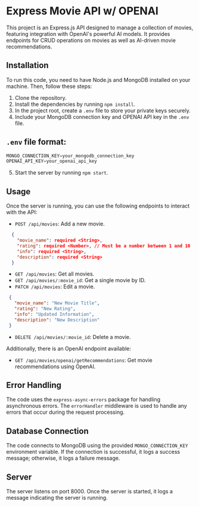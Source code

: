 # Express Movie API w/ OPENAI

This project is an Express.js API designed to manage a collection of movies, featuring integration with OpenAI's powerful AI models. It provides endpoints for CRUD operations on movies as well as AI-driven movie recommendations.

## Installation

To run this code, you need to have Node.js and MongoDB installed on your machine. Then, follow these steps:

1. Clone the repository.
2. Install the dependencies by running `npm install`.
3. In the project root, create a `.env` file to store your private keys securely.
4. Include your MongoDB connection key and OPENAI API key in the `.env` file.

## `.env` file format:
```javascript
MONGO_CONNECTION_KEY=your_mongodb_connection_key
OPENAI_API_KEY=your_openai_api_key
```
5. Start the server by running `npm start`.


## Usage

Once the server is running, you can use the following endpoints to interact with the API:

- `POST /api/movies`: Add a new movie.
```json
  {
    "movie_name": required <String>,
    "rating": required <Number>, // Must be a number between 1 and 10
    "info": required <String>,
    "description": required <String>
  }
  ```
- `GET /api/movies`: Get all movies.
- `GET /api/movies/:movie_id`: Get a single movie by ID.
- `PATCH /api/movies`: Edit a movie.
 ```json
  {
    "movie_name": "New Movie Title",
    "rating": "New Rating",
    "info": "Updated Information",
    "description": "New Description"
  }
  ```
- `DELETE /api/movies/:movie_id`: Delete a movie.

Additionally, there is an OpenAI endpoint available:

- `GET /api/movies/openai/getRecommendations`: Get movie recommendations using OpenAI.

## Error Handling

The code uses the `express-async-errors` package for handling asynchronous errors. The `errorHandler` middleware is used to handle any errors that occur during the request processing.

## Database Connection

The code connects to MongoDB using the provided `MONGO_CONNECTION_KEY` environment variable. If the connection is successful, it logs a success message; otherwise, it logs a failure message.

## Server

The server listens on port 8000. Once the server is started, it logs a message indicating the server is running.